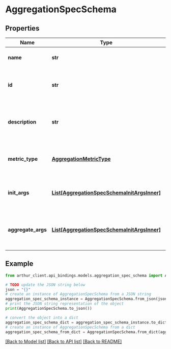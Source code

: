 # AggregationSpecSchema


## Properties

Name | Type | Description | Notes
------------ | ------------- | ------------- | -------------
**name** | **str** | Name of the aggregation function. | 
**id** | **str** | Unique identifier of the aggregation function. | 
**description** | **str** | Description of the aggregation function and what it aggregates. | 
**metric_type** | [**AggregationMetricType**](AggregationMetricType.md) | Return type of the aggregations aggregate function. | 
**init_args** | [**List[AggregationSpecSchemaInitArgsInner]**](AggregationSpecSchemaInitArgsInner.md) | List of parameters to the aggregation&#39;s init function. | 
**aggregate_args** | [**List[AggregationSpecSchemaInitArgsInner]**](AggregationSpecSchemaInitArgsInner.md) | List of parameters to the aggregation&#39;s aggregate function. | 

## Example

```python
from arthur_client.api_bindings.models.aggregation_spec_schema import AggregationSpecSchema

# TODO update the JSON string below
json = "{}"
# create an instance of AggregationSpecSchema from a JSON string
aggregation_spec_schema_instance = AggregationSpecSchema.from_json(json)
# print the JSON string representation of the object
print(AggregationSpecSchema.to_json())

# convert the object into a dict
aggregation_spec_schema_dict = aggregation_spec_schema_instance.to_dict()
# create an instance of AggregationSpecSchema from a dict
aggregation_spec_schema_from_dict = AggregationSpecSchema.from_dict(aggregation_spec_schema_dict)
```
[[Back to Model list]](../README.md#documentation-for-models) [[Back to API list]](../README.md#documentation-for-api-endpoints) [[Back to README]](../README.md)


